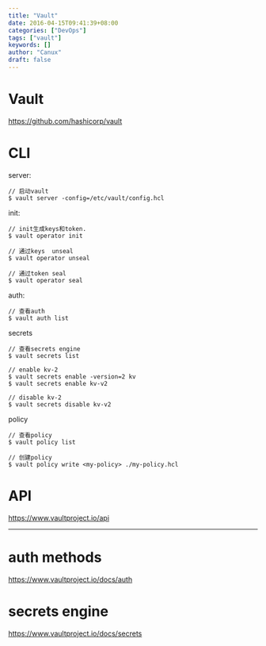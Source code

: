 ```yaml
---
title: "Vault"
date: 2016-04-15T09:41:39+08:00
categories: ["DevOps"]
tags: ["vault"]
keywords: []
author: "Canux"
draft: false
---
```


# Vault

<https://github.com/hashicorp/vault>

# CLI

server:

    // 启动vault
    $ vault server -config=/etc/vault/config.hcl

init:

    // init生成keys和token.
    $ vault operator init

    // 通过keys  unseal
    $ vault operator unseal

    // 通过token seal
    $ vault operator seal

auth:

    // 查看auth
    $ vault auth list

secrets

    // 查看secrets engine
    $ vault secrets list

    // enable kv-2
    $ vault secrets enable -version=2 kv
    $ vault secrets enable kv-v2

    // disable kv-2
    $ vault secrets disable kv-v2

policy

    // 查看policy
    $ vault policy list

    // 创建policy
    $ vault policy write <my-policy> ./my-policy.hcl

# API

<https://www.vaultproject.io/api>

***

# auth methods

<https://www.vaultproject.io/docs/auth>

# secrets engine

<https://www.vaultproject.io/docs/secrets>



